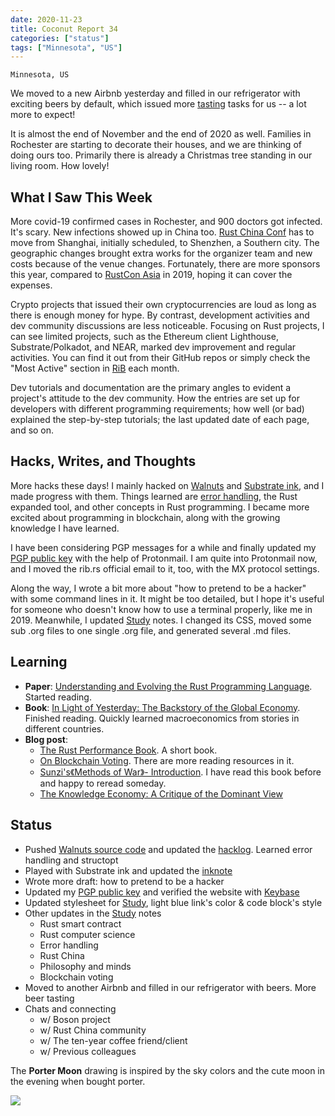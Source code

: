 ```yaml
---
date: 2020-11-23
title: Coconut Report 34
categories: ["status"]
tags: ["Minnesota", "US"]
---
```


`Minnesota, US`

We moved to a new Airbnb yesterday and filled in our refrigerator
with exciting beers by default, which issued more [tasting] tasks
for us -- a lot more to expect!

It is almost the end of November and the end of 2020 as well.
Families in Rochester are starting to decorate their houses,
and we are thinking of doing ours too.
Primarily there is already a Christmas tree standing in
our living room. 
How lovely!

## What I Saw This Week

More covid-19 confirmed cases in Rochester,
and 900 doctors got infected. It's scary.
New infections showed up in China too. [Rust China Conf] has to move from
Shanghai, initially scheduled, to Shenzhen, a Southern city.
The geographic changes brought extra works for the organizer team
and new costs because of the venue changes.
Fortunately, there are more sponsors this year, compared to
[RustCon Asia] in 2019, hoping it can cover the expenses.

Crypto projects that issued their own cryptocurrencies
are loud as long as there is enough money for hype. 
By contrast, development activities and dev community
discussions are less noticeable.
Focusing on Rust projects,
I can see limited projects, such as the Ethereum client Lighthouse,
Substrate/Polkadot, and NEAR, marked dev improvement
and regular activities.
You can find it out from their GitHub repos
or simply check the "Most Active" section in [RiB] each month.

Dev tutorials and documentation are
the primary angles to evident a project's attitude
to the dev community. 
How the entries are set up for developers
with different programming requirements; how well
(or bad) explained the step-by-step tutorials;
the last updated date of each page, and so on.

## Hacks, Writes, and Thoughts

More hacks these days!
I mainly hacked on [Walnuts][walnutscode] and
[Substrate ink][inknote], and I made progress with them.
Things learned are [error handling], the Rust expanded tool,
and other concepts in Rust programming.
I became more excited about programming in blockchain,
along with the growing knowledge I have learned.

I have been considering PGP messages for a while
and finally updated my [PGP public key](pgpkey) with the help of Protonmail.
I am quite into Protonmail now, and 
I moved the rib.rs official email to it, too,
with the MX protocol settings.

Along the way, I wrote a bit more about
"how to pretend to be a hacker"
with some command lines in it. 
It might be too detailed, but I hope it's useful for someone
who doesn't know how to use a terminal properly,
like me in 2019.
Meanwhile, I updated [Study] notes. I changed its CSS, moved some
sub .org files to one single .org file, and generated
several .md files.


## Learning

- **Paper**: [Understanding and Evolving the Rust Programming Language](https://people.mpi-sws.org/~jung/phd/thesis-screen.pdf).
Started reading.
- **Book**: [In Light of Yesterday: The Backstory of the Global Economy](https://www.goodreads.com/book/show/48734191-in-light-of-yesterday).
Finished reading. Quickly learned macroeconomics from stories in different countries.
- **Blog post**:
  - [The Rust Performance Book](https://nnethercote.github.io/perf-book/introduction.html).
    A short book.
  - [On Blockchain Voting](https://www.schneier.com/blog/archives/2020/11/on-blockchain-voting.html).
    There are more reading resources in it.
  - [Sunzi's《Methods of War》- Introduction](https://www.lesswrong.com/posts/nYzPwtbJJFukjESEr/sunzi-s-methods-of-war-introduction).
    I have read this book before and happy to reread someday.
  - [The Knowledge Economy: A Critique of the Dominant View](https://americanaffairsjournal.org/2020/08/the-knowledge-economy-a-critique-of-the-dominant-view/)

## Status

- Pushed [Walnuts source code][walnutscode] and updated the [hacklog].
  Learned error handling and structopt
- Played with Substrate ink and updated the [inknote]
- Wrote more draft: how to pretend to be a hacker
- Updated my [PGP public key][pgpkey] and verified the website
  with [Keybase]
- Updated stylesheet for [Study], light blue link's color &
  code block's style
- Other updates in the [Study] notes
  - Rust smart contract
  - Rust computer science
  - Error handling
  - Rust China
  - Philosophy and minds
  - Blockchain voting
- Moved to another Airbnb and filled in our refrigerator with beers.
  More beer tasting
- Chats and connecting
  - w/ Boson project
  - w/ Rust China community
  - w/ The ten-year coffee friend/client
  - w/ Previous colleagues
  

The **Porter Moon** drawing is
inspired by the sky colors and the cute moon
in the evening when bought porter.

![](/graphic-assets/portermoon.jpg)


[RiB]: https://rustinblockchain.org
[tasting]: https://brson.github.io/beer/index.html
[Rustcon Asia]: https://rustcon.asia
[Rust China Conf]: https://2020conf.rustcc.cn/
[walnutscode]: https://github.com/Aimeedeer/walnuts
[hacklog]: https://study.impl.dev/hacking/walnuts/
[inknote]: https://study.impl.dev/blockchain/play-with-substrate/
[Study]: https://study.impl.dev/
[error handling]: https://doc.rust-lang.org/book/ch09-00-error-handling.html
[pgpkey]: https://impl.dev/keys/aimeez.asc
[Keybase]: https://keybase.io/aimeedeer